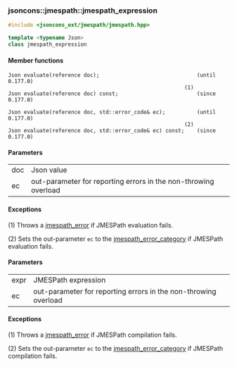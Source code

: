 ### jsoncons::jmespath::jmespath_expression

```cpp
#include <jsoncons_ext/jmespath/jmespath.hpp>

template <typename Json>
class jmespath_expression
```

#### Member functions

    Json evaluate(reference doc);                               (until 0.177.0)
                                                            (1)
    Json evaluate(reference doc) const;                         (since 0.177.0)

    Json evaluate(reference doc, std::error_code& ec);          (until 0.177.0)
                                                            (2)
    Json evaluate(reference doc, std::error_code& ec) const;    (since 0.177.0)

#### Parameters

<table>
  <tr>
    <td>doc</td>
    <td>Json value</td> 
  </tr>
  <tr>
    <td>ec</td>
    <td>out-parameter for reporting errors in the non-throwing overload</td> 
  </tr>
</table>

#### Exceptions

(1) Throws a [jmespath_error](jmespath_error.md) if JMESPath evaluation fails.

(2) Sets the out-parameter `ec` to the [jmespath_error_category](jmespath_errc.md) if JMESPath evaluation fails. 

#### Parameters

<table>
  <tr>
    <td>expr</td>
    <td>JMESPath expression</td> 
  </tr>
  <tr>
    <td>ec</td>
    <td>out-parameter for reporting errors in the non-throwing overload</td> 
  </tr>
</table>

#### Exceptions

(1) Throws a [jmespath_error](jmespath_error.md) if JMESPath compilation fails.

(2) Sets the out-parameter `ec` to the [jmespath_error_category](jmespath_errc.md) if JMESPath compilation fails. 

